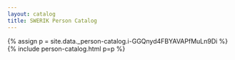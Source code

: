 ```yaml
---
layout: catalog
title: SWERIK Person Catalog
---
```

{% assign p = site.data._person-catalog.i-GGQnyd4FBYAVAPfMuLn9Di %}
{% include person-catalog.html p=p %}

